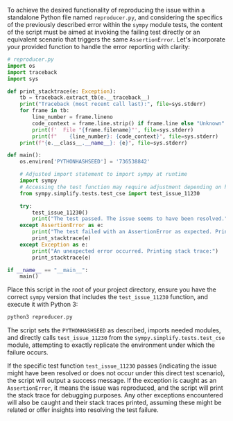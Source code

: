 To achieve the desired functionality of reproducing the issue within a standalone Python file named `reproducer.py`, and considering the specifics of the previously described error within the `sympy` module tests, the content of the script must be aimed at invoking the failing test directly or an equivalent scenario that triggers the same `AssertionError`. Let's incorporate your provided function to handle the error reporting with clarity:

```python
# reproducer.py
import os
import traceback
import sys

def print_stacktrace(e: Exception):
    tb = traceback.extract_tb(e.__traceback__)
    print("Traceback (most recent call last):", file=sys.stderr)
    for frame in tb:
        line_number = frame.lineno
        code_context = frame.line.strip() if frame.line else "Unknown"
        print(f'  File "{frame.filename}"', file=sys.stderr)
        print(f"    {line_number}: {code_context}", file=sys.stderr)
    print(f"{e.__class__.__name__}: {e}", file=sys.stderr)

def main():
    os.environ['PYTHONHASHSEED'] = '736538842'

    # Adjusted import statement to import sympy at runtime
    import sympy
    # Accessing the test function may require adjustment depending on how sympy organizes its tests
    from sympy.simplify.tests.test_cse import test_issue_11230

    try:
        test_issue_11230()
        print("The test passed. The issue seems to have been resolved.")
    except AssertionError as e:
        print("The test failed with an AssertionError as expected. Printing stack trace:")
        print_stacktrace(e)
    except Exception as e:
        print("An unexpected error occurred. Printing stack trace:")
        print_stacktrace(e)

if __name__ == "__main__":
    main()
```

Place this script in the root of your project directory, ensure you have the correct `sympy` version that includes the `test_issue_11230` function, and execute it with Python 3:

```bash
python3 reproducer.py
```

The script sets the `PYTHONHASHSEED` as described, imports needed modules, and directly calls `test_issue_11230` from the `sympy.simplify.tests.test_cse` module, attempting to exactly replicate the environment under which the failure occurs.

If the specific test function `test_issue_11230` passes (indicating the issue might have been resolved or does not occur under this direct test scenario), the script will output a success message. If the exception is caught as an `AssertionError`, it means the issue was reproduced, and the script will print the stack trace for debugging purposes. Any other exceptions encountered will also be caught and their stack traces printed, assuming these might be related or offer insights into resolving the test failure.